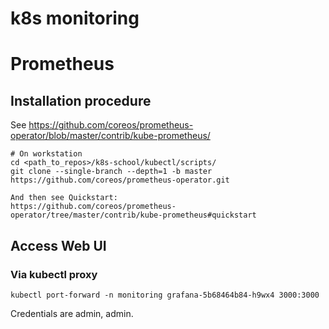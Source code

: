 k8s monitoring
==============

# Prometheus

## Installation procedure

See https://github.com/coreos/prometheus-operator/blob/master/contrib/kube-prometheus/

```
# On workstation
cd <path_to_repos>/k8s-school/kubectl/scripts/
git clone --single-branch --depth=1 -b master https://github.com/coreos/prometheus-operator.git

And then see Quickstart:
https://github.com/coreos/prometheus-operator/tree/master/contrib/kube-prometheus#quickstart
```

## Access Web UI

### Via kubectl proxy


```
kubectl port-forward -n monitoring grafana-5b68464b84-h9wx4 3000:3000
```

Credentials are admin, admin.
